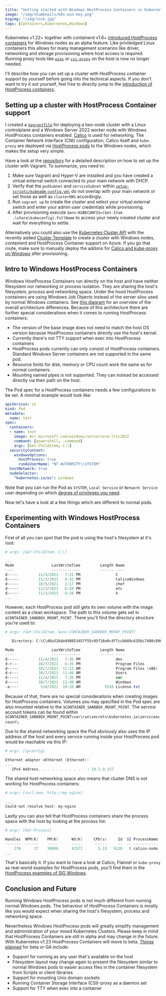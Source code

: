 ```yaml
---
title: "Getting started with Windows HostProcess Containers in Kubernetes"
image: "/img/thumbnails/k8s-win-key.png"
bigimg: "/img/lock.jpg"
tags: [Containers,Kubernetes,Windows]
---
```


Kubernetes v1.22+ together with containerd v1.6+ [introduced HostProcess containers](https://kubernetes.io/blog/2021/08/16/windows-hostprocess-containers/) for Windows nodes as an alpha feature. Like priviledged Linux containers this allows for many management scenarios like driver, networking and storage provisioning where host access is required. Running proxy tools like [`wins`](https://github.com/rancher/wins/) or [`csi-proxy`](https://github.com/kubernetes-csi/csi-proxy) on the host is now no longer needed. 

I'll describe how you can set up a cluster with HostProcess container support by yourself before going into the technical aspects. If you don't want to try it out yourself, feel free to directly jump to the [introduction of HostProcess containers](#intro-to-windows-hostprocess-containers).

## Setting up a cluster with HostProcess Container support

I created a [`Vagrantfile`](https://github.com/lippertmarkus/vagrant-k8s-win-hostprocess) for deploying a two-node cluster with a Linux controlplane and a Windows Server 2022 worker node with Windows HostProcess containers enabled. [Calico](https://www.tigera.io/project-calico/) is used for networking. The Container Network Interface (CNI) configuration, Calico itself and `kube-proxy` are deployed via [HostProcess pods](https://github.com/kubernetes-sigs/sig-windows-tools/tree/master/hostprocess) to the Windows nodes, which makes the setup very simple.

Have a look at the [repository](https://github.com/lippertmarkus/vagrant-k8s-win-hostprocess) for a detailed description on how to set up the cluster with Vagrant. To summarize, you need to:
1. Make sure Vagrant and Hyper-V are installed and you have created a virtual external switch connected to your main network with DHCP.
1. Verify that the `podSubnet` and `serviceSubnet` within [`setup-scripts/kubeadm-config.yml`](https://github.com/lippertmarkus/vagrant-k8s-win-hostprocess/blob/main/setup-scripts/kubeadm-config.yml) do not overlap with your main network or set those as well as `clusterDNS` accordingly.
1. Run `vagrant up` to create the cluster and select your virtual external switch and enter your admin user credentials while provisioning.
1. After provisioning execute `$env:KUBECONFIG=(Get-Item .\share\kubeconfig).FullName` to access your newly created cluster and wait for everything to settle.

Alternatively you could also use the [Kubernetes Cluster API](https://cluster-api.sigs.k8s.io/) with the recently added [Cluster Template](https://github.com/kubernetes-sigs/cluster-api-provider-azure/blob/main/templates/cluster-template-machinepool-windows-containerd.yaml) to create a cluster with Windows nodes, containerd and HostProcess Container support on Azure. If you go that route, make sure to manually deploy the addons for [Calico and kube-proxy on Windows](https://github.com/kubernetes-sigs/cluster-api-provider-azure/tree/main/templates/addons/windows/calico) after provisioning.

## Intro to Windows HostProcess Containers

Windows HostProcess Containers run directly on the host and have neither filesystem nor networking or process isolation. They are sharing the host's filesystem, process and networking space. Under the hood HostProcess containers are using Windows Job Objects instead of the server silos used by normal Windows containers. See [this diagram](https://kubernetes.io/blog/2021/08/16/windows-hostprocess-containers/#how-does-it-work) for an overview of the overall architecture differences. Because of this architecture there are further special considerations when it comes to running HostProcess containers:

- The version of the base image does not need to match the host OS version because HostProcess containers directly use the host's kernel.
- Currently there's not TTY support when exec into HostProcess containers
- HostProcess pods currently can only consist of HostProcess containers. Standard Windows Server containers are not supported in the same pod. 
- Resource limits for disk, memory or CPU count work the same as for normal containers.
- Mounting named pipes is not supported. They can instead be accessed directly via their path on the host.

The Pod spec for a HostProcess containers needs a few configurations to be set. A minimal example would look like:
```yaml
apiVersion: v1
kind: Pod
metadata:
  name: test
spec:
  containers:
  - name: test
    image: mcr.microsoft.com/windows/servercore:ltsc2022
    command: [powershell, -command]
    args: [Get-ChildItem, C:\]
  securityContext:
    windowsOptions:
      hostProcess: true
      runAsUserName: "NT AUTHORITY\\SYSTEM"
  hostNetwork: true
  nodeSelector:
    "kubernetes.io/os": windows
```

Note that you can run the Pod as `SYSTEM`, `Local Service` or `Network Service` user depending on which [degree of privileges you need](https://kubernetes.io/docs/tasks/configure-pod-container/create-hostprocess-pod/#choosing-a-user-account). 

Now let's have a look at a few things which are different to normal pods.

## Experimenting with Windows HostProcess Containers

First of all you can spot that the pod is using the host's filesystem at it's root:
```powershell
# args: [Get-ChildItem, C:\]

...
Mode                 LastWriteTime         Length Name
----                 -------------         ------ ----
d-----         11/4/2021   7:31 PM                C
d-----         11/3/2021   6:32 PM                CalicoWindows
d-----         10/5/2021   2:17 PM                chef
d-----         11/3/2021   6:28 PM                etc
d-----         11/3/2021   6:28 PM                k
...
```

However, each HostProcess pod still gets its own volume with the image content as a clean workspace. The path to this volume gets set in `$CONTAINER_SANDBOX_MOUNT_POINT`. There you'll find the directory structure you're used to:
```powershell
# args: [Get-ChildItem, $env:CONTAINER_SANDBOX_MOUNT_POINT]

   Directory: C:\C\d6a326de490853457f55c05f10a9c4f7ccbb88c6356c7480c896589e1afe78bc

Mode                 LastWriteTime         Length Name
----                 -------------         ------ ----
d-----         11/4/2021   7:36 PM                dev
d-r---         10/7/2021   6:35 PM                Program Files
d-----         10/7/2021  11:23 AM                Program Files (x86)
d-r---         10/7/2021  11:40 AM                Users
d-----         11/4/2021   7:36 PM                var
d-----         10/7/2021  11:40 AM                Windows
-a----          5/8/2021  10:26 AM           5510 License.txt
```

Because of that, there are no special considerations when creating images for HostProcess containers. Volumes you may specified in the Pod spec are also mounted relative to the `$CONTAINER_SANDBOX_MOUNT_POINT`. The service account tokens can be found within `$CONTAINER_SANDBOX_MOUNT_POINT\var\run\secrets\kubernetes.io\serviceaccount\`.

Due to the shared networking space the Pod obviously also uses the IP address of the host and every service running inside your HostProcess pod would be reachable via this IP:

```powershell
# args: [ipconfig]

Ethernet adapter vEthernet (Ethernet):
...
   IPv4 Address. . . . . . . . . . . : 10.1.0.137
```

The shared host networking space also means that cluster DNS is not working for HostProcess containers:
```powershell
# args: [curl.exe, http://my-nginx]

...
Could not resolve host: my-nginx
```

Lastly you can also tell that HostProcess containers share the process space with the host by looking at the process list:
```powershell
# args: [Get-Process]

Handles  NPM(K)    PM(K)      WS(K)     CPU(s)     Id  SI ProcessName
-------  ------    -----      -----     ------     --  -- -----------
    278      17    30008      41572       5.13   9128   0 calico-node
...
```

That's basically it. If you want to have a look at Calico, Flannel or `kube-proxy` as real-world examples for HostProcess pods, you'll find them in the [HostProcess examples of SIG Windows](https://github.com/kubernetes-sigs/sig-windows-tools/tree/master/hostprocess).

## Conclusion and Future

Running Windows HostProcess pods is not much different from running normal Windows pods. The behaviour of HostProcess Containers is mostly like you would expect when sharing the host's filesystem, process and networking space. 

Nevertheless Windows HostProcess pods will greatly simplify management and administration of your mixed Kubernetes Clusters. Please keep in mind that HostProcess Containers are still in alpha and may change in the future. With Kubernetes v1.23 HostProcess Containers will move to beta. [Things planned](https://github.com/marosset/enhancements/blob/5586e1fbb9c484ce897889864bfde466fe458c28/keps/sig-windows/1981-windows-privileged-container-support/README.md#design-details) for beta or GA include:
- Support for running as any user that's available on the host
- Filesystem layout may change again to present the filesystem similar to normal Windows pods to easier access files in the container filesystem from Scripts or client libraries
- Support for mounting Unix domain sockets
- Running Container Storage Interface (CSI)-proxy as a daemon set
- Support for TTY when exec into a container